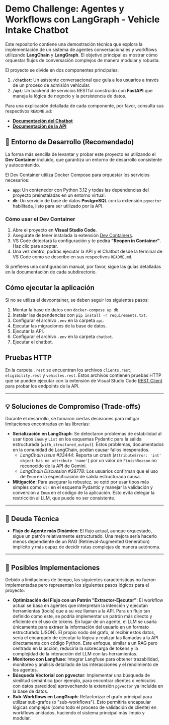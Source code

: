# Demo Challenge: Agentes y Workflows con LangGraph - Vehicle Intake Chatbot

Este repositorio contiene una demostración técnica que explora la implementación de un sistema de agentes conversacionales y workflows utilizando **LangChain** y **LangGraph**. El objetivo principal es mostrar cómo orquestar flujos de conversación complejos de manera modular y robusta.

El proyecto se divide en dos componentes principales:

1.  **`/chatbot`**: Un asistente conversacional que guía a los usuarios a través de un proceso de admisión vehicular.
2.  **`/api`**: Un backend de servicios RESTful construido con **FastAPI** que maneja la lógica de negocio y la persistencia de datos.

Para una explicación detallada de cada componente, por favor, consulta sus respectivos `README.md`:

  - **[Documentación del Chatbot](./chatbot/README.md)**
  - **[Documentación de la API](./api/README.md)**

## 🚀 Entorno de Desarrollo (Recomendado)

La forma más sencilla de levantar y probar este proyecto es utilizando el **Dev Container** incluido, que garantiza un entorno de desarrollo consistente y autocontenido.

El Dev Container utiliza Docker Compose para orquestar los servicios necesarios:

  * **`app`**: Un contenedor con Python 3.12 y todas las dependencias del proyecto preinstaladas en un entorno virtual.
  * **`db`**: Un servicio de base de datos **PostgreSQL** con la extensión `pgvector` habilitada, listo para ser utilizado por la API.

### Cómo usar el Dev Container

1.  Abre el proyecto en **Visual Studio Code**.
2.  Asegúrate de tener instalada la extensión [Dev Containers](https://marketplace.visualstudio.com/items?itemName=ms-vscode-remote.remote-containers).
3.  VS Code detectará la configuración y te pedirá **"Reopen in Container"**. Haz clic para aceptar.
4.  Una vez dentro, podrás ejecutar la API y el Chatbot desde la terminal de VS Code como se describe en sus respectivos `README.md`.

Si prefieres una configuración manual, por favor, sigue las guías detalladas en la documentación de cada subdirectorio.

## Cómo ejecutar la aplicación

Si no se utiliza el devcontainer, se deben seguir los siguientes pasos:
1. Montar la base de datos con `docker-compose up db`.
2. Instalar las dependencias con `pip install -r requirements.txt`.
3. Configurar el archivo `.env` en la carpeta `api`.
4. Ejecutar las migraciones de la base de datos.
5. Ejecutar la API.
6. Configurar el archivo `.env` en la carpeta `chatbot`.
7. Ejecutar el chatbot.

## Pruebas HTTP

En la carpeta `.rest` se encuentran los archivos `clients.rest`, `eligibility.rest` y `vehicles.rest`. Estos archivos contienen pruebas HTTP que se pueden ejecutar con la extensión de Visual Studio Code [REST Client](https://marketplace.visualstudio.com/items?itemName=humao.rest-client) para probar los endpoints de la API.

-----

## 💡 Soluciones de Compromiso (Trade-offs)

Durante el desarrollo, se tomaron ciertas decisiones para mitigar limitaciones encontradas en las librerías:

  - **Serialización en LangGraph**: Se detectaron problemas de estabilidad al usar tipos `Enum` y `List` en los esquemas Pydantic para la salida estructurada (`with_structured_output`). Estos problemas, documentados en la comunidad de LangChain, podían causar fallos inesperados.
      - *LangChain Issue #33444*: Reporta un crash (`AttributeError: 'int' object has no attribute 'name'`) por un valor de `FinishReason` no reconocido de la API de Gemini.
      - *LangChain Discussion #28778*: Los usuarios confirman que el uso de `Enum` en la especificación de salida estructurada causa.
  - **Mitigación**: Para asegurar la robustez, se optó por usar tipos más simples como `str` en el esquema Pydantic y manejar la validación y conversión a `Enum` en el código de la aplicación. Esto evita delegar la restricción al LLM, que puede no ser consistente.

-----

## 🚧 Deuda Técnica

  - **Flujo de Agente más Dinámico**: El flujo actual, aunque orquestado, sigue un patrón relativamente estructurado. Una mejora sería hacerlo menos dependiente de un RAG (Retrieval-Augmented Generation) implícito y más capaz de decidir rutas complejas de manera autónoma.

-----

## 🌱 Posibles Implementaciones

Debido a limitaciones de tiempo, las siguientes características no fueron implementadas pero representan los siguientes pasos lógicos para el proyecto:

  - **Optimización del Flujo con un Patrón "Extractor-Ejecutor"**: El workflow actual se basa en agentes que interpretan la intención y ejecutan herramientas (tools) que a su vez llaman a la API. Para un flujo tan definido como este, se podría implementar un patrón más directo y eficiente en el uso de tokens. En lugar de un agente, el LLM se usaría únicamente para extraer la información del usuario en un formato estructurado (JSON). El propio nodo del grafo, al recibir estos datos, sería el encargado de ejecutar la lógica y realizar las llamadas a la API directamente con código Python. Este enfoque, similar a un RAG pero centrado en la acción, reduciría la sobrecarga de tokens y la complejidad de la interacción del LLM con las herramientas.
  - **Monitoreo con Langfuse**: Integrar Langfuse para obtener trazabilidad, monitoreo y análisis detallado de las interacciones y el rendimiento de los agentes.
  - **Búsqueda Vectorial con pgvector**: Implementar una búsqueda de similitud semántica (por ejemplo, para encontrar clientes o vehículos con datos parecidos) aprovechando la extensión `pgvector` ya incluida en la base de datos.
  - **Sub-Workflows en LangGraph**: Refactorizar el grafo principal para utilizar sub-grafos (o "sub-workflows"). Esto permitiría encapsular lógicas complejas (como todo el proceso de validación de cliente) en workflows anidados, haciendo el sistema principal más limpio y modular.
